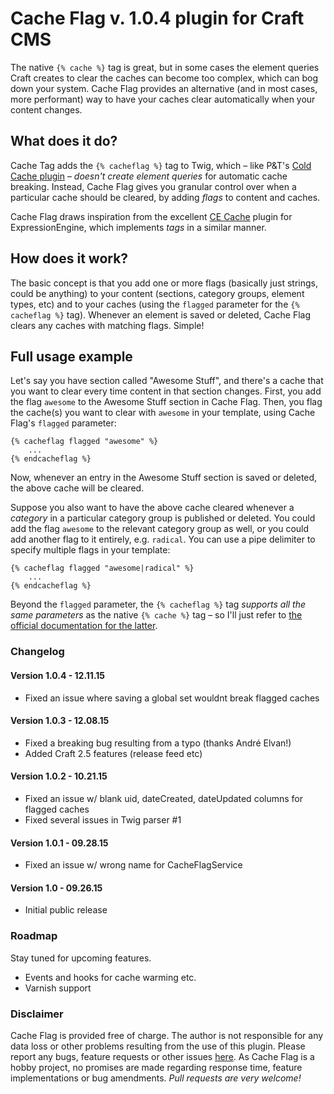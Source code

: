 # Cache Flag v. 1.0.4 plugin for Craft CMS

The native ```{% cache %}``` tag is great, but in some cases the element queries Craft creates to clear the caches can become too complex, which can bog down your system. Cache Flag provides an alternative (and in most cases, more performant) way to have your caches clear automatically when your content changes.

## What does it do?

Cache Tag adds the ```{% cacheflag %}``` tag to Twig, which – like P&T's [Cold Cache plugin](https://github.com/pixelandtonic/ColdCache) – _doesn't create element queries_ for automatic cache breaking. Instead, Cache Flag gives you granular control over when a particular cache should be cleared, by adding _flags_ to content and caches.

Cache Flag draws inspiration from the excellent [CE Cache](http://www.causingeffect.com/software/expressionengine/ce-cache) plugin for ExpressionEngine, which implements _tags_ in a similar manner.

## How does it work?

The basic concept is that you add one or more flags (basically just strings, could be anything) to your content (sections, category groups, element types, etc) and to your caches (using the ```flagged``` parameter for the ```{% cacheflag %}``` tag). Whenever an element is saved or deleted, Cache Flag clears any caches with matching flags. Simple!

## Full usage example

Let's say you have section called "Awesome Stuff", and there's a cache that you want to clear every time content in that section changes. First, you add the flag ```awesome``` to the Awesome Stuff section in Cache Flag. Then, you flag the cache(s) you want to clear with ```awesome``` in your template, using Cache Flag's ```flagged``` parameter:

```jinja
{% cacheflag flagged "awesome" %}
    ...
{% endcacheflag %}
```

Now, whenever an entry in the Awesome Stuff section is saved or deleted, the above cache will be cleared.

Suppose you also want to have the above cache cleared whenever a _category_ in a particular category group is published or deleted. You could add the flag ```awesome``` to the relevant category group as well, or you could add another flag to it entirely, e.g. ```radical```. You can use a pipe delimiter to specify multiple flags in your template:


```jinja
{% cacheflag flagged "awesome|radical" %}
    ...
{% endcacheflag %}
```


Beyond the ```flagged``` parameter, the ```{% cacheflag %}``` tag _supports all the same parameters_ as the native ```{% cache %}``` tag – so I'll just refer to [the official documentation for the latter](http://buildwithcraft.com/docs/templating/cache).


### Changelog

#### Version 1.0.4 - 12.11.15

* Fixed an issue where saving a global set wouldnt break flagged caches

#### Version 1.0.3 - 12.08.15

* Fixed a breaking bug resulting from a typo (thanks André Elvan!)
* Added Craft 2.5 features (release feed etc)

#### Version 1.0.2 - 10.21.15

* Fixed an issue w/ blank uid, dateCreated, dateUpdated columns for flagged caches
* Fixed several issues in Twig parser #1

#### Version 1.0.1 - 09.28.15

* Fixed an issue w/ wrong name for CacheFlagService

#### Version 1.0 - 09.26.15

* Initial public release


### Roadmap

Stay tuned for upcoming features.

* Events and hooks for cache warming etc.
* Varnish support


### Disclaimer

Cache Flag is provided free of charge. The author is not responsible for any data loss or other problems resulting from the use of this plugin.
Please report any bugs, feature requests or other issues [here](https://github.com/mmikkel/CacheFlag-Craft/issues). As Cache Flag is a hobby project, no promises are made regarding response time, feature implementations or bug amendments.
*Pull requests are very welcome!*

###